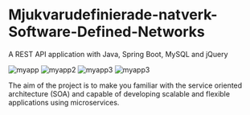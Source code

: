 # Mjukvarudefinierade-natverk-Software-Defined-Networks
A REST API application with Java, Spring Boot, MySQL and jQuery 

![myapp](https://user-images.githubusercontent.com/32483438/32126675-aa2ba5ec-bb7a-11e7-8acc-b08863c37f25.jpg)
![myapp2](https://user-images.githubusercontent.com/32483438/32126776-266bf620-bb7b-11e7-9117-b1aea00bbf9f.png)
![myapp3](https://user-images.githubusercontent.com/32483438/32126788-340ddbe0-bb7b-11e7-923f-42c85c234346.png)
![myapp3](https://user-images.githubusercontent.com/32483438/32126878-af1bc072-bb7b-11e7-9b07-bb4576cdf862.png)



The aim of the project is to make you familiar with the service oriented architecture (SOA) and capable of developing scalable and flexible applications using microservices.

